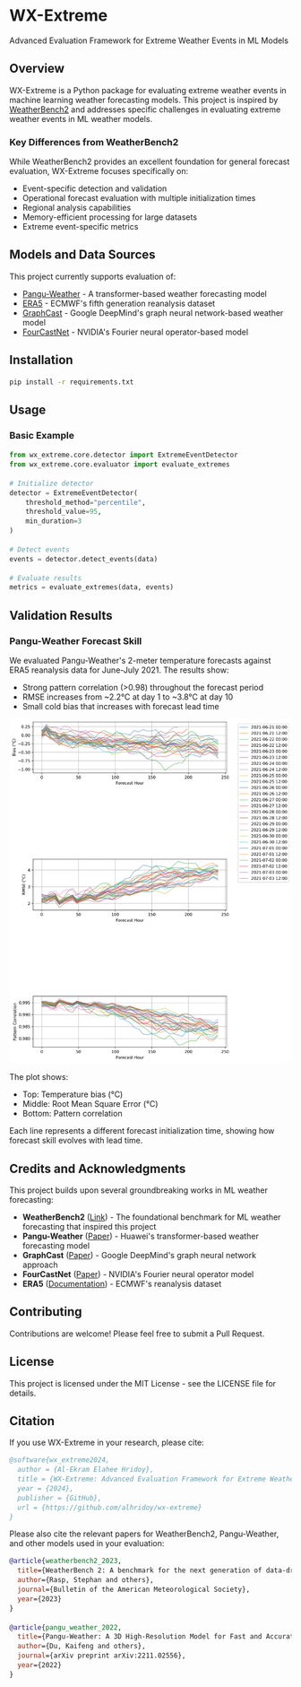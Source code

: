 # WX-Extreme

Advanced Evaluation Framework for Extreme Weather Events in ML Models

## Overview

WX-Extreme is a Python package for evaluating extreme weather events in machine learning weather forecasting models. This project is inspired by [WeatherBench2](https://sites.research.google/weatherbench/) and addresses specific challenges in evaluating extreme weather events in ML weather models.

### Key Differences from WeatherBench2
While WeatherBench2 provides an excellent foundation for general forecast evaluation, WX-Extreme focuses specifically on:
- Event-specific detection and validation
- Operational forecast evaluation with multiple initialization times
- Regional analysis capabilities
- Memory-efficient processing for large datasets
- Extreme event-specific metrics

## Models and Data Sources

This project currently supports evaluation of:
- [Pangu-Weather](https://arxiv.org/abs/2211.02556) - A transformer-based weather forecasting model
- [ERA5](https://www.ecmwf.int/en/forecasts/datasets/reanalysis-datasets/era5) - ECMWF's fifth generation reanalysis dataset
- [GraphCast](https://arxiv.org/abs/2212.12794) - Google DeepMind's graph neural network-based weather model
- [FourCastNet](https://arxiv.org/abs/2202.11214) - NVIDIA's Fourier neural operator-based model

## Installation

```bash
pip install -r requirements.txt
```

## Usage

### Basic Example

```python
from wx_extreme.core.detector import ExtremeEventDetector
from wx_extreme.core.evaluator import evaluate_extremes

# Initialize detector
detector = ExtremeEventDetector(
    threshold_method="percentile",
    threshold_value=95,
    min_duration=3
)

# Detect events
events = detector.detect_events(data)

# Evaluate results
metrics = evaluate_extremes(data, events)
```

## Validation Results

### Pangu-Weather Forecast Skill

We evaluated Pangu-Weather's 2-meter temperature forecasts against ERA5 reanalysis data for June-July 2021. The results show:

- Strong pattern correlation (>0.98) throughout the forecast period
- RMSE increases from ~2.2°C at day 1 to ~3.8°C at day 10
- Small cold bias that increases with forecast lead time

![Forecast Skill Metrics](plots/forecast_skill.png)

The plot shows:
- Top: Temperature bias (°C)
- Middle: Root Mean Square Error (°C)
- Bottom: Pattern correlation

Each line represents a different forecast initialization time, showing how forecast skill evolves with lead time.

## Credits and Acknowledgments

This project builds upon several groundbreaking works in ML weather forecasting:

- **WeatherBench2** ([Link](https://sites.research.google/weatherbench/)) - The foundational benchmark for ML weather forecasting that inspired this project
- **Pangu-Weather** ([Paper](https://arxiv.org/abs/2211.02556)) - Huawei's transformer-based weather forecasting model
- **GraphCast** ([Paper](https://arxiv.org/abs/2212.12794)) - Google DeepMind's graph neural network approach
- **FourCastNet** ([Paper](https://arxiv.org/abs/2202.11214)) - NVIDIA's Fourier neural operator model
- **ERA5** ([Documentation](https://www.ecmwf.int/en/forecasts/datasets/reanalysis-datasets/era5)) - ECMWF's reanalysis dataset

## Contributing

Contributions are welcome! Please feel free to submit a Pull Request.

## License

This project is licensed under the MIT License - see the LICENSE file for details.

## Citation

If you use WX-Extreme in your research, please cite:

```bibtex
@software{wx_extreme2024,
  author = {Al-Ekram Elahee Hridoy},
  title = {WX-Extreme: Advanced Evaluation Framework for Extreme Weather Events in ML Models},
  year = {2024},
  publisher = {GitHub},
  url = {https://github.com/alhridoy/wx-extreme}
}
```

Please also cite the relevant papers for WeatherBench2, Pangu-Weather, and other models used in your evaluation:

```bibtex
@article{weatherbench2_2023,
  title={WeatherBench 2: A benchmark for the next generation of data-driven weather forecasts},
  author={Rasp, Stephan and others},
  journal={Bulletin of the American Meteorological Society},
  year={2023}
}

@article{pangu_weather_2022,
  title={Pangu-Weather: A 3D High-Resolution Model for Fast and Accurate Global Weather Forecast},
  author={Du, Kaifeng and others},
  journal={arXiv preprint arXiv:2211.02556},
  year={2022}
}
```
